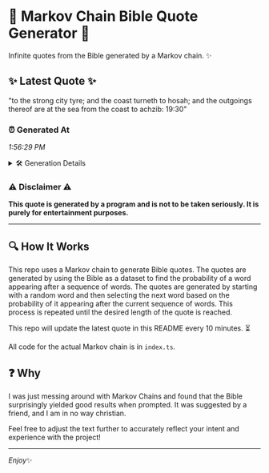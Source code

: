 # 📖 Markov Chain Bible Quote Generator 📖

Infinite quotes from the Bible generated by a Markov chain. ✨

## ✨ Latest Quote ✨
"to the strong city tyre; and the coast turneth to hosah; and the outgoings thereof are at the sea from the coast to achzib: 19:30"

### ⏰ Generated At
*1:56:29 PM*

<details>
    <summary>🛠️ Generation Details</summary>
    <p>
        <strong>🌱 Seed:</strong> to<br>
        <strong>🔄 Iterations:</strong> 24<br>
        <strong>📜 Context History:</strong><br>[ to ]: the<br>[ to, the ]: strong<br>[ to, the, strong ]: city<br>[ to, the, strong, city ]: tyre;<br>[ to, the, strong, city, tyre; ]: and<br>[ to, the, strong, city, tyre;, and ]: the<br>[ the, strong, city, tyre;, and, the ]: coast<br>[ strong, city, tyre;, and, the, coast ]: turneth<br>[ city, tyre;, and, the, coast, turneth ]: to<br>[ tyre;, and, the, coast, turneth, to ]: hosah;<br>[ and, the, coast, turneth, to, hosah; ]: and<br>[ the, coast, turneth, to, hosah;, and ]: the<br>[ coast, turneth, to, hosah;, and, the ]: outgoings<br>[ turneth, to, hosah;, and, the, outgoings ]: thereof<br>[ to, hosah;, and, the, outgoings, thereof ]: are<br>[ hosah;, and, the, outgoings, thereof, are ]: at<br>[ and, the, outgoings, thereof, are, at ]: the<br>[ the, outgoings, thereof, are, at, the ]: sea<br>[ outgoings, thereof, are, at, the, sea ]: from<br>[ thereof, are, at, the, sea, from ]: the<br>[ are, at, the, sea, from, the ]: coast<br>[ at, the, sea, from, the, coast ]: to<br>[ the, sea, from, the, coast, to ]: achzib:<br>[ sea, from, the, coast, to, achzib: ]: 19:30<br>
    </p>
</details>

### ⚠️ Disclaimer ⚠️
**This quote is generated by a program and is not to be taken seriously. It is purely for entertainment purposes.**

---

## 🔍 How It Works

This repo uses a Markov chain to generate Bible quotes. The quotes are generated by using the Bible as a dataset to find the probability of a word appearing after a sequence of words. The quotes are generated by starting with a random word and then selecting the next word based on the probability of it appearing after the current sequence of words. This process is repeated until the desired length of the quote is reached.

This repo will update the latest quote in this README every 10 minutes. ⏳

All code for the actual Markov chain is in `index.ts`.

## ❓ Why

I was just messing around with Markov Chains and found that the Bible surprisingly yielded good results when prompted. 
It was suggested by a friend, and I am in no way christian.

Feel free to adjust the text further to accurately reflect your intent and experience with the project!

---

*Enjoy*✨
